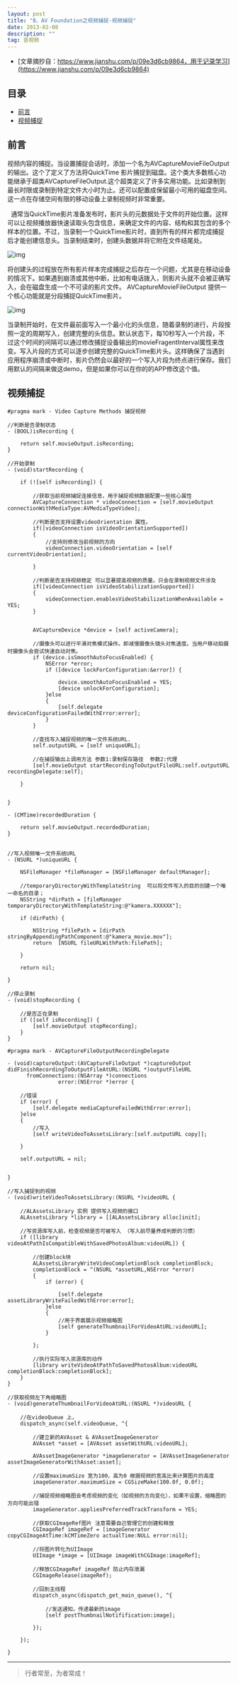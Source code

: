```yaml
---
layout: post
title: "8、AV Foundation之视频捕捉-视频捕捉"
date: 2013-02-08
description: ""
tag: 音视频
---
```







- [文章摘抄自：https://www.jianshu.com/p/09e3d6cb9864，用于记录学习](https://www.jianshu.com/p/09e3d6cb9864)





## 目录

* [前言](#content1)
* [视频捕捉](#content2)







<!-- ************************************************ -->
## <a id="content1"></a>前言

视频内容的捕捉。当设置捕捉会话时，添加一个名为AVCaptureMovieFileOutput的输出。这个了定义了方法将QuickTime 影片捕捉到磁盘。这个类大多数核心功能继承于超类AVCaptureFileOutput.这个超类定义了许多实用功能。比如录制到最长时限或录制到特定文件大小时为止。还可以配置成保留最小可用的磁盘空间。这一点在存储空间有限的移动设备上录制视频时非常重要。

  通常当QuickTime影片准备发布时，影片头的元数据处于文件的开始位置。这样可以让视频播放器快速读取头包含信息，来确定文件的内容、结构和其包含的多个样本的位置。不过，当录制一个QuickTime影片时，直到所有的样片都完成捕捉后才能创建信息头。当录制结束时，创建头数据并将它附在文件结尾处。


<img src="/images/AudioVideo/av3.png" alt="img">


将创建头的过程放在所有影片样本完成捕捉之后存在一个问题，尤其是在移动设备的情况下。如果遇到崩溃或其他中断，比如有电话拨入，则影片头就不会被正确写入，会在磁盘生成一个不可读的影片文件。 AVCaptureMovieFileOutput 提供一个核心功能就是分段捕捉QuickTime影片。


<img src="/images/AudioVideo/av4.png" alt="img">

当录制开始时，在文件最前面写入一个最小化的头信息，随着录制的进行，片段按照一定的周期写入，创建完整的头信息。默认状态下，每10秒写入一个片段，不过这个时间的间隔可以通过修改捕捉设备输出的movieFragentInterval属性来改变。写入片段的方式可以逐步创建完整的QuickTime影片头。这样确保了当遇到应用程序崩溃或中断时，影片仍然会以最好的一个写入片段为终点进行保存。我们用默认的间隔来做这demo，但是如果你可以在你的的APP修改这个值。






<!-- ************************************************ -->
## <a id="content2"></a>视频捕捉

```
#pragma mark - Video Capture Methods 捕捉视频

//判断是否录制状态
- (BOOL)isRecording {

    return self.movieOutput.isRecording;
}

//开始录制
- (void)startRecording {

    if (![self isRecording]) {
        
        //获取当前视频捕捉连接信息，用于捕捉视频数据配置一些核心属性
        AVCaptureConnection * videoConnection = [self.movieOutput connectionWithMediaType:AVMediaTypeVideo];
        
        //判断是否支持设置videoOrientation 属性。
        if([videoConnection isVideoOrientationSupported])
        {
            //支持则修改当前视频的方向
            videoConnection.videoOrientation = [self currentVideoOrientation];
            
        }
        
        //判断是否支持视频稳定 可以显著提高视频的质量。只会在录制视频文件涉及
        if([videoConnection isVideoStabilizationSupported])
        {
            videoConnection.enablesVideoStabilizationWhenAvailable = YES;
        }
        
        
        AVCaptureDevice *device = [self activeCamera];
        
        //摄像头可以进行平滑对焦模式操作。即减慢摄像头镜头对焦速度。当用户移动拍摄时摄像头会尝试快速自动对焦。
        if (device.isSmoothAutoFocusEnabled) {
            NSError *error;
            if ([device lockForConfiguration:&error]) {
                
                device.smoothAutoFocusEnabled = YES;
                [device unlockForConfiguration];
            }else
            {
                [self.delegate deviceConfigurationFailedWithError:error];
            }
        }
        
        //查找写入捕捉视频的唯一文件系统URL.
        self.outputURL = [self uniqueURL];
        
        //在捕捉输出上调用方法 参数1:录制保存路径  参数2:代理
        [self.movieOutput startRecordingToOutputFileURL:self.outputURL recordingDelegate:self];
        
    }
    
    
}

- (CMTime)recordedDuration {
    
    return self.movieOutput.recordedDuration;
}


//写入视频唯一文件系统URL
- (NSURL *)uniqueURL {

    NSFileManager *fileManager = [NSFileManager defaultManager];
    
    //temporaryDirectoryWithTemplateString  可以将文件写入的目的创建一个唯一命名的目录；
    NSString *dirPath = [fileManager temporaryDirectoryWithTemplateString:@"kamera.XXXXXX"];
    
    if (dirPath) {
        
        NSString *filePath = [dirPath stringByAppendingPathComponent:@"kamera_movie.mov"];
        return  [NSURL fileURLWithPath:filePath];
        
    }
    
    return nil;
    
}

//停止录制
- (void)stopRecording {

    //是否正在录制
    if ([self isRecording]) {
        [self.movieOutput stopRecording];
    }
}

#pragma mark - AVCaptureFileOutputRecordingDelegate

- (void)captureOutput:(AVCaptureFileOutput *)captureOutput
didFinishRecordingToOutputFileAtURL:(NSURL *)outputFileURL
      fromConnections:(NSArray *)connections
                error:(NSError *)error {

    //错误
    if (error) {
        [self.delegate mediaCaptureFailedWithError:error];
    }else
    {
        //写入
        [self writeVideoToAssetsLibrary:[self.outputURL copy]];
        
    }
    
    self.outputURL = nil;
    

}

//写入捕捉到的视频
- (void)writeVideoToAssetsLibrary:(NSURL *)videoURL {
    
    //ALAssetsLibrary 实例 提供写入视频的接口
    ALAssetsLibrary *library = [[ALAssetsLibrary alloc]init];
    
    //写资源库写入前，检查视频是否可被写入 （写入前尽量养成判断的习惯）
    if ([library videoAtPathIsCompatibleWithSavedPhotosAlbum:videoURL]) {
        
        //创建block块
        ALAssetsLibraryWriteVideoCompletionBlock completionBlock;
        completionBlock = ^(NSURL *assetURL,NSError *error)
        {
            if (error) {
                
                [self.delegate assetLibraryWriteFailedWithError:error];
            }else
            {
                //用于界面展示视频缩略图
                [self generateThumbnailForVideoAtURL:videoURL];
            }
            
        };
        
        //执行实际写入资源库的动作
        [library writeVideoAtPathToSavedPhotosAlbum:videoURL completionBlock:completionBlock];
    }
}

//获取视频左下角缩略图
- (void)generateThumbnailForVideoAtURL:(NSURL *)videoURL {

    //在videoQueue 上，
    dispatch_async(self.videoQueue, ^{
        
        //建立新的AVAsset & AVAssetImageGenerator
        AVAsset *asset = [AVAsset assetWithURL:videoURL];
        
        AVAssetImageGenerator *imageGenerator = [AVAssetImageGenerator assetImageGeneratorWithAsset:asset];
        
        //设置maximumSize 宽为100，高为0 根据视频的宽高比来计算图片的高度
        imageGenerator.maximumSize = CGSizeMake(100.0f, 0.0f);
        
        //捕捉视频缩略图会考虑视频的变化（如视频的方向变化），如果不设置，缩略图的方向可能出错
        imageGenerator.appliesPreferredTrackTransform = YES;
        
        //获取CGImageRef图片 注意需要自己管理它的创建和释放
        CGImageRef imageRef = [imageGenerator copyCGImageAtTime:kCMTimeZero actualTime:NULL error:nil];
        
        //将图片转化为UIImage
        UIImage *image = [UIImage imageWithCGImage:imageRef];
        
        //释放CGImageRef imageRef 防止内存泄漏
        CGImageRelease(imageRef);
        
        //回到主线程
        dispatch_async(dispatch_get_main_queue(), ^{
            
            //发送通知，传递最新的image
            [self postThumbnailNotifification:image];
            
        });
        
    });
    
}

```



----------
>  行者常至，为者常成！


